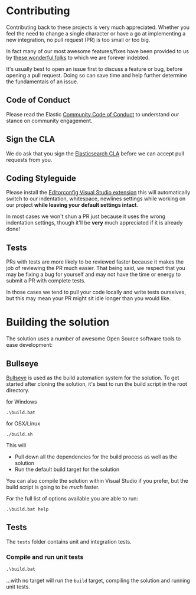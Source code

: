 # Contributing

Contributing back to these projects is very much appreciated. Whether you feel the need to change a single character or have a go at implementing a new integration, no pull request (PR) is too small or too big.

In fact many of our most awesome features/fixes have been provided to us by [these wonderful folks](https://github.com/elastic/ecs-dotnet/graphs/contributors) to which we are forever indebted. 

It's usually best to open an issue first to discuss a feature or bug, before opening a pull request. Doing so can save time and help further determine the fundamentals of an issue.

## Code of Conduct

Please read the Elastic [Community Code of Conduct](https://www.elastic.co/community/codeofconduct) to understand our stance on community engagement.

## Sign the CLA

We do ask that you sign the [Elasticsearch CLA](https://www.elastic.co/contributor-agreement) before we can accept pull requests from you. 

## Coding Styleguide

Please install the [Editorconfig Visual Studio extension](https://visualstudiogallery.msdn.microsoft.com/c8bccfe2-650c-4b42-bc5c-845e21f96328) this will automatically switch to our indentation, whitespace, newlines settings while working on our project **while leaving your default settings intact**.

In most cases we won't shun a PR just because it uses the wrong indentation settings, though it'll be **very** much appreciated if it is already done!

## Tests

PRs with tests are more likely to be reviewed faster because it makes the job of reviewing the PR much easier. That being said,
we respect that you may be fixing a bug for yourself and may not have the time or energy to submit a PR with complete tests. 

In those cases we tend to pull your code locally and write tests ourselves, but this may mean your PR might sit idle longer than you would like.

# Building the solution

The solution uses a number of awesome Open Source software tools to ease development:

## Bullseye

[Bullseye](https://github.com/adamralph/bullseye) is used as the build automation system for the solution. To get started after cloning the solution, it's best to run the build script in the root directory.

for Windows 

```
.\build.bat
```

for OSX/Linux

```
./build.sh
```

This will

- Pull down all the dependencies for the build process as well as the solution
- Run the default build target for the solution

You can also compile the solution within Visual Studio if you prefer, but the build script is going to be _much_ faster.

For the full list of options available you are able to run:

```
.\build.bat help
```

## Tests

The `tests` folder contains unit and integration tests.

### Compile and run unit tests

```bat
.\build.bat
```

...with no target will run the `build` target, compiling the solution and running unit tests.
